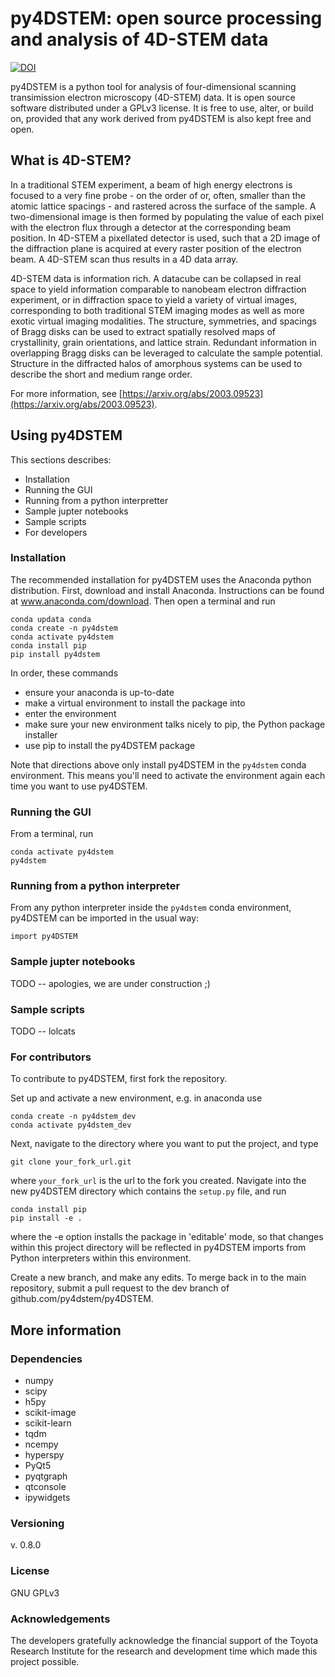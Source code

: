 # py4DSTEM: open source processing and analysis of 4D-STEM data
[![DOI](https://zenodo.org/badge/148587083.svg)](https://zenodo.org/badge/latestdoi/148587083)

py4DSTEM is a python tool for analysis of four-dimensional scanning transimission electron microscopy (4D-STEM) data.
It is open source software distributed under a GPLv3 license. It is free to use, alter, or build on, provided that any work derived from py4DSTEM is also kept free and open.



## What is 4D-STEM?

In a traditional STEM experiment, a beam of high energy electrons is focused to a very fine probe - on the order of or, often, smaller than the atomic lattice spacings - and rastered across the surface of the sample.
A two-dimensional image is then formed by populating the value of each pixel with the electron flux through a detector at the corresponding beam position.
In 4D-STEM a pixellated detector is used, such that a 2D image of the diffraction plane is acquired at every raster position of the electron beam.
A 4D-STEM scan thus results in a 4D data array.


4D-STEM data is information rich.
A datacube can be collapsed in real space to yield information comparable to nanobeam electron diffraction experiment, or in diffraction space to yield a variety of virtual images, corresponding to both traditional STEM imaging modes as well as more exotic virtual imaging modalities.
The structure, symmetries, and spacings of Bragg disks can be used to extract spatially resolved maps of crystallinity, grain orientations, and lattice strain.
Redundant information in overlapping Bragg disks can be leveraged to calculate the sample potential.
Structure in the diffracted halos of amorphous systems can be used to describe the short and medium range order.


For more information, see [https://arxiv.org/abs/2003.09523](https://arxiv.org/abs/2003.09523).



## Using py4DSTEM

This sections describes:
- Installation
- Running the GUI
- Running from a python interpretter
- Sample jupter notebooks
- Sample scripts
- For developers



### Installation

The recommended installation for py4DSTEM uses the Anaconda python distribution.
First, download and install Anaconda.  Instructions can be found at www.anaconda.com/download.
Then open a terminal and run

```
conda updata conda
conda create -n py4dstem
conda activate py4dstem
conda install pip
pip install py4dstem
```

In order, these commands
- ensure your anaconda is up-to-date
- make a virtual environment to install the package into
- enter the environment
- make sure your new environment talks nicely to pip, the Python package installer
- use pip to install the py4DSTEM package

Note that directions above only install py4DSTEM in the `py4dstem` conda environment.
This means you'll need to activate the environment again each time you want to use py4DSTEM.


### Running the GUI

From a terminal, run
```
conda activate py4dstem
py4dstem
```

### Running from a python interpreter

From any python interpreter inside the `py4dstem` conda environment, py4DSTEM can be imported in the usual way:

```
import py4DSTEM
```

### Sample jupter notebooks

TODO -- apologies, we are under construction ;)


### Sample scripts

TODO -- lolcats



### For contributors

To contribute to py4DSTEM, first fork the repository.

Set up and activate a new environment, e.g. in anaconda use
```
conda create -n py4dstem_dev
conda activate py4dstem_dev
```
Next, navigate to the directory where you want to put the project, and type
```
git clone your_fork_url.git
```
where `your_fork_url` is the url to the fork you created. 
Navigate into the new py4DSTEM directory which contains the `setup.py` file, and run
```
conda install pip
pip install -e .
```
where the -e option installs the package in 'editable' mode, so that changes within this project directory will be reflected in py4DSTEM imports from Python interpreters within this environment.

Create a new branch, and make any edits.
To merge back in to the main repository, submit a pull request to the dev branch of github.com/py4dstem/py4DSTEM.





## More information

### Dependencies

* numpy
* scipy
* h5py
* scikit-image
* scikit-learn
* tqdm
* ncempy
* hyperspy
* PyQt5
* pyqtgraph
* qtconsole
* ipywidgets



### Versioning

v. 0.8.0



### License

GNU GPLv3



### Acknowledgements

The developers gratefully acknowledge the financial support of the Toyota Research Institute for the research and development time which made this project possible.

